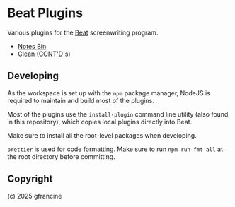 # Beat Plugins

Various plugins for the [Beat](https://github.com/lmparppei/Beat) screenwriting program.

- [Notes Bin](notes-bin)
- [Clean (CONT'D's)](clean-contds)

## Developing

As the workspace is set up with the `npm` package manager, NodeJS is required to maintain and build most of the plugins.

Most of the plugins use the `install-plugin` command line utility (also found in this repository), which copies local plugins directly into Beat.

Make sure to install all the root-level packages when developing.

`prettier` is used for code formatting. Make sure to run `npm run fmt-all` at the root directory before committing.

## Copyright

(c) 2025 gfrancine
